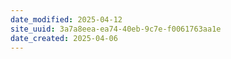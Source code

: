 ```yaml
---
date_modified: 2025-04-12
site_uuid: 3a7a8eea-ea74-40eb-9c7e-f0061763aa1e
date_created: 2025-04-06
---
```


